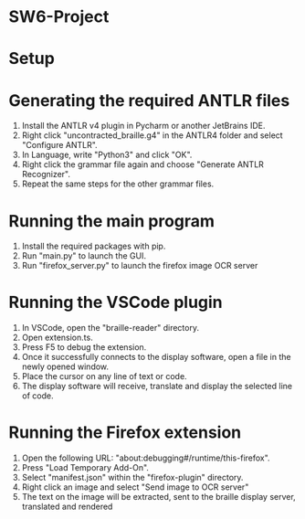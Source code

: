 # SW6-Project
 
# Setup

# Generating the required ANTLR files

1. Install the ANTLR v4 plugin in Pycharm or another JetBrains IDE.
2. Right click "uncontracted_braille.g4" in the ANTLR4 folder and select "Configure ANTLR".
3. In Language, write "Python3" and click "OK".
4. Right click the grammar file again and choose "Generate ANTLR Recognizer".
5. Repeat the same steps for the other grammar files.


# Running the main program
1. Install the required packages with pip.
2. Run "main.py" to launch the GUI.
3. Run "firefox_server.py" to launch the firefox image OCR server
   

# Running the VSCode plugin
1. In VSCode, open the "braille-reader" directory.
2. Open extension.ts.
3. Press F5 to debug the extension.
4. Once it successfully connects to the display software, open a file in the newly opened window.
5. Place the cursor on any line of text or code.
6. The display software will receive, translate and display the selected line of code.

# Running the Firefox extension
1. Open the following URL: "about:debugging#/runtime/this-firefox".
2. Press "Load Temporary Add-On".
3. Select "manifest.json" within the "firefox-plugin" directory.
4. Right click an image and select "Send image to OCR server"
5. The text on the image will be extracted, sent to the braille display server, translated and rendered
